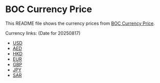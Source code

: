 # BOC Currency Price

This README file shows the currency prices from [BOC Currency Price](https://www.boc.cn/sourcedb/whpj/).

Currency links: (Date for 20250817)

- [USD](https://bocurrencyprice.techina.science/BOC_CURRENCY_PRICE/USD/20250817.json)
- [AED](https://bocurrencyprice.techina.science/BOC_CURRENCY_PRICE/AED/20250817.json)
- [HKD](https://bocurrencyprice.techina.science/BOC_CURRENCY_PRICE/HKD/20250817.json)
- [EUR](https://bocurrencyprice.techina.science/BOC_CURRENCY_PRICE/EUR/20250817.json)
- [GBP](https://bocurrencyprice.techina.science/BOC_CURRENCY_PRICE/GBP/20250817.json)
- [JPY](https://bocurrencyprice.techina.science/BOC_CURRENCY_PRICE/JPY/20250817.json)
- [SAR](https://bocurrencyprice.techina.science/BOC_CURRENCY_PRICE/SAR/20250817.json)
